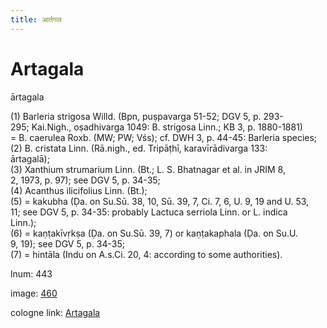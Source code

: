 ```yaml
---
title: आर्तगल
---
```


# Artagala

ārtagala  <div n="P" />(1) Barleria strigosa Willd. (Bpn, puṣpavarga 51-52; DGV 5, p. 293- <div n="lb" />295; Kai.Nigh., oṣadhivarga 1049: B. strigosa Linn.; KB 3, p. 1880-1881) <div n="lb" />= B. caerulea Roxb. (MW; PW; Vśs); cf. DWH 3, p. 44-45: Barleria species; <div n="P" />(2) B. cristata Linn. (Rā.nigh., ed. Tripāṭhī, karavīrādivarga 133: <div n="lb" />ārtagalā); <div n="P" />(3) Xanthium strumarium Linn. (Bt.; L. S. Bhatnagar et al. in JRIM 8, <div n="lb" />2, 1973, p. 97); see DGV 5, p. 34-35; <div n="P" />(4) Acanthus ilicifolius Linn. (Bt.); <div n="P" />(5) = kakubha (Ḍa. on Su.Sū. 38, 10, Sū. 39, 7, Ci. 7, 6, U. 9, 19 and U. 53, <div n="lb" />11; see DGV 5, p. 34-35: probably Lactuca serriola Linn. or L. indica <div n="lb" />Linn.); <div n="P" />(6) = kaṇṭakīvṛkṣa (Ḍa. on Su.Sū. 39, 7) or kaṇṭakaphala (Ḍa. on Su.U. <div n="lb" />9, 19); see DGV 5, p. 34-35; <div n="P" />(7) = hintāla (Indu on A.s.Ci. 20, 4: according to some authorities).

lnum: 443

image: [460](https://www.sanskrit-lexicon.uni-koeln.de/scans/csl-apidev/servepdf.php?dict=snp&page=460)

cologne link: [Artagala](https://sanskrit-lexicon.uni-koeln.de/scans/csl-apidev/getword.php?dict=snp&key=Artagala)

